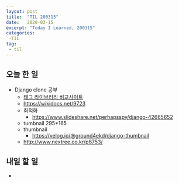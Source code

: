 ```yaml
---
layout: post
title:  "TIL 200315"
date:   2020-03-15
excerpt: "Today I Learned, 200315"
categories: 
 -TIL
tag:
 - til
---
```

## 오늘 한 일

* Django clone 공부
    * [태그 라이브러리 비교사이트](https://djangopackages.org/grids/g/tagging/)
    * https://wikidocs.net/9723
    * 최적화
        * https://www.slideshare.net/perhapsspy/django-42665652
    * tumbnail 295*165
    * thumbnail
        * https://velog.io/@ground4ekd/django-thumbnail
    * http://www.nextree.co.kr/p6753/

## 내일 할 일

* 

